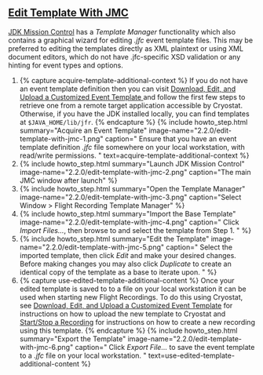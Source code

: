 ## [Edit Template With JMC](#edit-template-with-jmc)
[JDK Mission Control](https://github.com/openjdk/jmc) has a *Template Manager*
functionality which also contains a graphical wizard for editing *.jfc* event
template files. This may be preferred to editing the templates directly as XML
plaintext or using XML document editors, which do not have .jfc-specific XSD
validation or any hinting for event types and options.

<ol>
  <li>
    {% capture acquire-template-additional-context %}
      If you do not have an event template definition then you can visit
      <a href="{{ page.url }}#download-edit-and-upload-a-customized-event-template">
        Download, Edit, and Upload a Customized Event Template
      </a>
      and follow the first few steps to retrieve one from a remote target
      application accessible by Cryostat. Otherwise, if you have the JDK
      installed locally, you can find templates at
      <code>$JAVA_HOME/lib/jfr</code>.
    {% endcapture %}
    {% include howto_step.html
      summary="Acquire an Event Template"
      image-name="2.2.0/edit-template-with-jmc-1.png"
      caption="
        Ensure that you have an event template definition <i>.jfc</i> file
        somewhere on your local workstation, with read/write permissions.
      "
      text=acquire-template-additional-context
    %}
  </li>
  <li>
    {% include howto_step.html
      summary="Launch JDK Mission Control"
      image-name="2.2.0/edit-template-with-jmc-2.png"
      caption="The main JMC window after launch"
    %}
  </li>
  <li>
    {% include howto_step.html
      summary="Open the Template Manager"
      image-name="2.2.0/edit-template-with-jmc-3.png"
      caption="Select Window > Flight Recording Template Manager"
    %}
  </li>
  <li>
    {% include howto_step.html
      summary="Import the Base Template"
      image-name="2.2.0/edit-template-with-jmc-4.png"
      caption="
        Click <i>Import Files...</i>, then browse to and select the
        template from Step 1.
      "
    %}
  </li>
  <li>
    {% include howto_step.html
      summary="Edit the Template"
      image-name="2.2.0/edit-template-with-jmc-5.png"
      caption="
        Select the imported template, then click <i>Edit</i> and make your
        desired changes. Before making changes you may also click
        <i>Duplicate</i> to create an identical copy of the template as a base
        to iterate upon.
      "
    %}
  </li>
  <li>
    {% capture use-edited-template-additional-content %}
      Once your edited template is saved to to a file on your local workstation
      it can be used when starting new Flight Recordings. To do this using
      Cryostat, see
      <a href="{{ page.url }}#download-edit-and-upload-a-customized-event-template">Download, Edit, and Upload a Customized Event Template</a>
      for instructions on how to upload the new template to Cryostat and 
      <a href="{{ page.url }}#startstop-a-recording">Start/Stop a Recording</a>
      for instructions on how to create a new recording using this template.
    {% endcapture %}
    {% include howto_step.html
      summary="Export the Template"
      image-name="2.2.0/edit-template-with-jmc-6.png"
      caption="
        Click <i>Export File...</i> to save the event template to a <i>.jfc</i>
        file on your local workstation.
      "
      text=use-edited-template-additional-content
    %}
  </li>
</ol>
